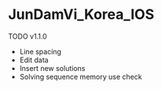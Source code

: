 # JunDamVi_Korea_IOS

TODO v1.1.0 

* Line spacing
* Edit data
* Insert new solutions
* Solving sequence memory use check
